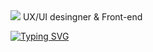 <img src="https://capsule-render.vercel.app/api?type=waving&color=BDBDC8&height=150&section=header" />
UX/UI desingner & Front-end

[![Typing SVG](https://readme-typing-svg.demolab.com?font=Fira+Code&weight=600&size=25&pause=1000&color=0040FF&width=435&lines=Hi;My+Name+is+taeseong+An;My+job+is+front-end)](https://git.io/typing-svg)




